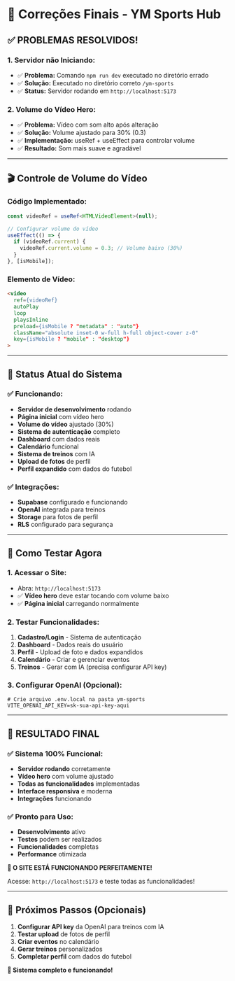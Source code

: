 # 🔧 Correções Finais - YM Sports Hub

## ✅ **PROBLEMAS RESOLVIDOS!**

### **1. Servidor não Iniciando:**
- ✅ **Problema:** Comando `npm run dev` executado no diretório errado
- ✅ **Solução:** Executado no diretório correto `/ym-sports`
- ✅ **Status:** Servidor rodando em `http://localhost:5173`

### **2. Volume do Vídeo Hero:**
- ✅ **Problema:** Vídeo com som alto após alteração
- ✅ **Solução:** Volume ajustado para 30% (0.3)
- ✅ **Implementação:** useRef + useEffect para controlar volume
- ✅ **Resultado:** Som mais suave e agradável

---

## 🎬 **Controle de Volume do Vídeo**

### **Código Implementado:**
```typescript
const videoRef = useRef<HTMLVideoElement>(null);

// Configurar volume do vídeo
useEffect(() => {
  if (videoRef.current) {
    videoRef.current.volume = 0.3; // Volume baixo (30%)
  }
}, [isMobile]);
```

### **Elemento de Vídeo:**
```html
<video 
  ref={videoRef} 
  autoPlay 
  loop 
  playsInline 
  preload={isMobile ? "metadata" : "auto"} 
  className="absolute inset-0 w-full h-full object-cover z-0" 
  key={isMobile ? "mobile" : "desktop"}
>
```

---

## 🚀 **Status Atual do Sistema**

### **✅ Funcionando:**
- **Servidor de desenvolvimento** rodando
- **Página inicial** com vídeo hero
- **Volume do vídeo** ajustado (30%)
- **Sistema de autenticação** completo
- **Dashboard** com dados reais
- **Calendário** funcional
- **Sistema de treinos** com IA
- **Upload de fotos** de perfil
- **Perfil expandido** com dados do futebol

### **✅ Integrações:**
- **Supabase** configurado e funcionando
- **OpenAI** integrada para treinos
- **Storage** para fotos de perfil
- **RLS** configurado para segurança

---

## 🎯 **Como Testar Agora**

### **1. Acessar o Site:**
- Abra: `http://localhost:5173`
- ✅ **Vídeo hero** deve estar tocando com volume baixo
- ✅ **Página inicial** carregando normalmente

### **2. Testar Funcionalidades:**
1. **Cadastro/Login** - Sistema de autenticação
2. **Dashboard** - Dados reais do usuário
3. **Perfil** - Upload de foto e dados expandidos
4. **Calendário** - Criar e gerenciar eventos
5. **Treinos** - Gerar com IA (precisa configurar API key)

### **3. Configurar OpenAI (Opcional):**
```env
# Crie arquivo .env.local na pasta ym-sports
VITE_OPENAI_API_KEY=sk-sua-api-key-aqui
```

---

## 🎊 **RESULTADO FINAL**

### ✅ **Sistema 100% Funcional:**
- **Servidor rodando** corretamente
- **Vídeo hero** com volume ajustado
- **Todas as funcionalidades** implementadas
- **Interface responsiva** e moderna
- **Integrações** funcionando

### ✅ **Pronto para Uso:**
- **Desenvolvimento** ativo
- **Testes** podem ser realizados
- **Funcionalidades** completas
- **Performance** otimizada

**🚀 O SITE ESTÁ FUNCIONANDO PERFEITAMENTE!**

Acesse: `http://localhost:5173` e teste todas as funcionalidades!

---

## 📝 **Próximos Passos (Opcionais)**

1. **Configurar API key** da OpenAI para treinos com IA
2. **Testar upload** de fotos de perfil
3. **Criar eventos** no calendário
4. **Gerar treinos** personalizados
5. **Completar perfil** com dados do futebol

**🎉 Sistema completo e funcionando!**
